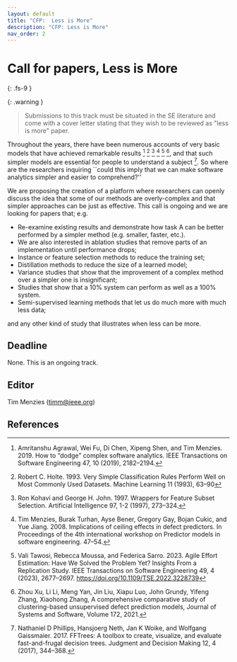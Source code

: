 ```yaml
---
layout: default
title: "CFP:  Less is More"
description: "CFP: Less is More"
nav_order: 2
---
```


# Call for papers, Less is More
{: .fs-9 }


{: .warning }
> Submissions to this track must be situated in the SE literature and  come with a cover letter stating that they wish to be reviewed as "less is more" paper.

Throughout the years, there have been numerous accounts of very basic models that have achieved remarkable results [^am] [^ho] [^ko] [^me] [^ta] [^za], and that such simpler models are essential for people to understand a subject [^pi]. So where are the researchers inquiring ``could this imply that we can make software analytics simpler and easier to comprehend?''

[^am]: Amritanshu Agrawal, Wei Fu, Di Chen, Xipeng Shen, and Tim Menzies. 2019. How to “dodge” complex software analytics. IEEE Transactions on Software Engineering 47, 10 (2019), 2182–2194.
[^gi]: Gigerenzer G. Why Heuristics Work. Perspect Psychol Sci. 2008 Jan;3(1):20-9. doi: 10.1111/j.1745-6916.2008.00058.x. PMID: 26158666.
[^ho]: Robert C. Holte. 1993. Very Simple Classification Rules Perform Well on Most Commonly Used Datasets. Machine Learning 11 (1993), 63–90
[^ko]: Ron Kohavi and George H. John. 1997. Wrappers for Feature Subset Selection. Artificial Intelligence 97, 1-2 (1997), 273–324. 
[^me]: Tim Menzies, Burak Turhan, Ayse Bener, Gregory Gay, Bojan Cukic, and Yue Jiang. 2008. Implications of ceiling effects in defect predictors. In Proceedings of the 4th international workshop on Predictor models in software engineering. 47–54.
[^pi]: Nathaniel D Phillips, Hansjoerg Neth, Jan K Woike, and Wolfgang Gaissmaier. 2017. FFTrees: A toolbox to create, visualize, and evaluate fast-and-frugal decision trees. Judgment and Decision Making 12, 4 (2017), 344–368.
[^ta]: Vali Tawosi, Rebecca Moussa, and Federica Sarro. 2023. Agile Effort Estimation: Have We Solved the Problem Yet? Insights From a Replication Study. IEEE Transactions on Software Engineering 49, 4 (2023), 2677–2697. https://doi.org/10.1109/TSE.2022.3228739
[^za]: Zhou Xu, Li Li, Meng Yan, Jin Liu, Xiapu Luo, John Grundy, Yifeng Zhang, Xiaohong Zhang, A comprehensive comparative study of clustering-based unsupervised defect prediction models, Journal of Systems and Software, Volume 172, 2021.

We are proposing the creation of a platform where researchers can openly discuss the idea that some of our methods are overly-complex and that simpler approaches can be just as effective. This call is ongoing and we are looking for papers that; e.g.

- Re-examine existing results and demonstrate how task A can be better performed by a simpler method (e.g. smaller, faster, etc.).
- We are also interested in ablation studies that remove parts of an implementation until performance drops;
- Instance or feature selection methods to reduce the training set;
- Distillation methods to reduce the size of a learned model;
- Variance studies that show that the improvement of a complex method over a simpler one is insignificant;
- Studies that show that a 10% system can perform as well as a 100% system.
- Semi-supervised learning methods that let us do much more with much less data;

and any other kind of study that illustrates when less can be more.

## Deadline

None. This is an ongoing track.

## Editor
Tim Menzies (timm@ieee.org)

## References

